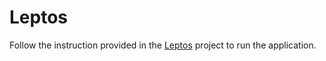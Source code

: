 # Leptos
Follow the instruction provided in the [Leptos](https://github.com/leptos-rs/leptos) project to run the application.
